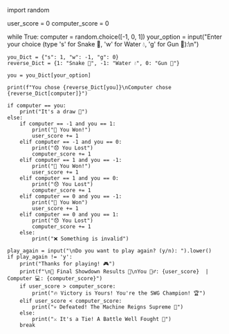 import random

user_score = 0
computer_score = 0

while True:
    computer = random.choice([-1, 0, 1])
    your_option = input("Enter your choice (type 's' for Snake 🐍, 'w' for Water 💧, 'g' for Gun 🔫):\n")

    you_Dict = {"s": 1, "w": -1, "g": 0}
    reverse_Dict = {1: "Snake 🐍", -1: "Water 💧", 0: "Gun 🔫"}

    you = you_Dict[your_option]

    print(f"You chose {reverse_Dict[you]}\nComputer chose {reverse_Dict[computer]}")

    if computer == you:
        print("It's a draw 🤝")
    else:
        if computer == -1 and you == 1:
            print("🎉 You Won!")
            user_score += 1
        elif computer == -1 and you == 0:
            print("😞 You Lost")
            computer_score += 1
        elif computer == 1 and you == -1:
            print("🎉 You Won!")
            user_score += 1
        elif computer == 1 and you == 0:
            print("😞 You Lost")
            computer_score += 1
        elif computer == 0 and you == -1:
            print("🎉 You Won")
            user_score += 1
        elif computer == 0 and you == 1:
            print("😞 You Lost")
            computer_score += 1
        else:
            print("❌ Something is invalid")

    play_again = input("\nDo you want to play again? (y/n): ").lower()
    if play_again != 'y':
        print("Thanks for playing! 🎮")
        print(f"\n🏁 Final Showdown Results 🏁\nYou 🧍‍♂️: {user_score}  |  Computer 💻: {computer_score}")
        if user_score > computer_score:
            print("🔥 Victory is Yours! You're the SWG Champion! 🏆")
        elif user_score < computer_score:
            print("💀 Defeated! The Machine Reigns Supreme 🤖")
        else:
            print("⚔️ It's a Tie! A Battle Well Fought 🤝")
        break

